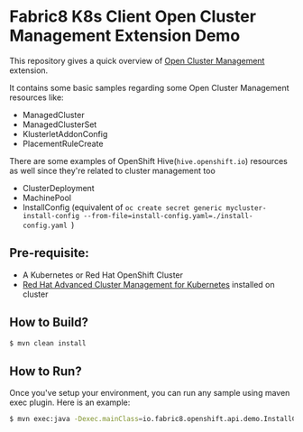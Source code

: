 # Fabric8 K8s Client Open Cluster Management Extension Demo

This repository gives a quick overview of [Open Cluster Management](https://open-cluster-management.io/) extension.

It contains some basic samples regarding some Open Cluster Management resources like:

- ManagedCluster
- ManagedClusterSet
- KlusterletAddonConfig
- PlacementRuleCreate

There are some examples of OpenShift Hive(`hive.openshift.io`) resources as well since they're related to cluster management too
- ClusterDeployment
- MachinePool
- InstallConfig (equivalent of `oc create secret generic mycluster-install-config --from-file=install-config.yaml=./install-config.yaml
`)

## Pre-requisite:
- A Kubernetes or Red Hat OpenShift Cluster
- [Red Hat Advanced Cluster Management for Kubernetes](https://access.redhat.com/documentation/en-us/red_hat_advanced_cluster_management_for_kubernetes/2.3) installed on cluster

## How to Build?
```sh
$ mvn clean install
```

## How to Run?
Once you've setup your environment, you can run any sample using maven exec plugin. Here is an example:
```sh
$ mvn exec:java -Dexec.mainClass=io.fabric8.openshift.api.demo.InstallConfigSecretDemo
```

